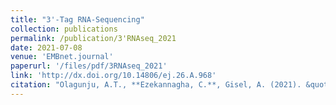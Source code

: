 ```yaml
---
title: "3'-Tag RNA-Sequencing"
collection: publications
permalink: /publication/3'RNAseq_2021
date: 2021-07-08
venue: 'EMBnet.journal'
paperurl: '/files/pdf/3RNAseq_2021'
link: 'http://dx.doi.org/10.14806/ej.26.A.968'
citation: "Olagunju, A.T., **Ezekannagha, C.**, Gisel, A. (2021). &quot;3'-Tag RNA-Sequencing.&quot; <i>EMBnet.journal</i>. 26(A)968. doi:10.14806/ej.26.A.968"
---
```


